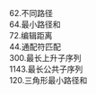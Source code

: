 62.不同路径 <br>
64.最小路径和 <br>
72.编辑距离 <br>
44.通配符匹配 <br>
300.最长上升子序列 <br>
1143.最长公共子序列 <br>
120.三角形最小路径和 <br>
